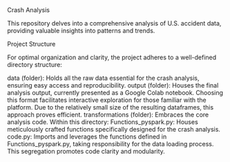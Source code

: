 Crash Analysis

This repository delves into a comprehensive analysis of U.S. accident data, providing valuable insights into patterns and trends.

Project Structure

For optimal organization and clarity, the project adheres to a well-defined directory structure:

data (folder): Holds all the raw data essential for the crash analysis, ensuring easy access and reproducibility.
output (folder): Houses the final analysis output, currently presented as a Google Colab notebook. Choosing this format facilitates interactive exploration for those familiar with the platform. Due to the relatively small size of the resulting dataframes, this approach proves efficient.
transformations (folder): Embraces the core analysis code. Within this directory:
Functions_pyspark.py: Houses meticulously crafted functions specifically designed for the crash analysis.
code.py: Imports and leverages the functions defined in Functions_pyspark.py, taking responsibility for the data loading process. This segregation promotes code clarity and modularity.

